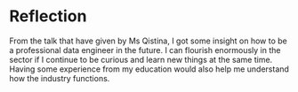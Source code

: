 # Reflection
From the talk that have given by Ms Qistina, I got some insight on how to be a professional data engineer in the future. 
I can flourish enormously in the sector if I continue to be curious and learn new things at the same time. Having some experience 
from my education would also help me understand how the industry functions.

